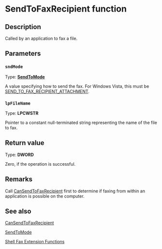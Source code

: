 # SendToFaxRecipient function

## Description

Called by an application to fax a file.

## Parameters

### `sndMode`

Type: **[SendToMode](https://learn.microsoft.com/previous-versions/windows/desktop/api/fxsutility/ne-fxsutility-sendtomode)**

A value specifying how to send the fax. For Windows Vista, this must be [SEND_TO_FAX_RECIPIENT_ATTACHMENT](https://learn.microsoft.com/previous-versions/windows/desktop/api/fxsutility/ne-fxsutility-sendtomode).

### `lpFileName`

Type: **LPCWSTR**

Pointer to a constant null-terminated string representing the name of the file to fax.

## Return value

Type: **DWORD**

Zero, if the operation is successful.

## Remarks

Call [CanSendToFaxRecipient](https://learn.microsoft.com/previous-versions/windows/desktop/api/fxsutility/nf-fxsutility-cansendtofaxrecipient) first to determine if faxing from within an application is possible on the computer.

## See also

[CanSendToFaxRecipient](https://learn.microsoft.com/previous-versions/windows/desktop/api/fxsutility/nf-fxsutility-cansendtofaxrecipient)

[SendToMode](https://learn.microsoft.com/previous-versions/windows/desktop/api/fxsutility/ne-fxsutility-sendtomode)

[Shell Fax Extension Functions](https://learn.microsoft.com/previous-versions/windows/desktop/fax/-mfax-shell-fax-extension-functions)